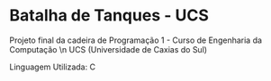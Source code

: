 # Batalha de Tanques - UCS

Projeto final da cadeira de Programação 1 - Curso de Engenharia da Computação \n
UCS (Universidade de Caxias do Sul)

Linguagem Utilizada: C
